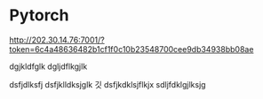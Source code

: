 # Pytorch
http://202.30.14.76:7001/?token=6c4a48636482b1cf1f0c10b23548700cee9db34938bb08ae

dgjkldfglk
dgljdflkgjlk

dsfjdlksfj
dsfjklldksjglk
깃 
dsfjkdklsjflkjx
sdljfdklgjlksjg

